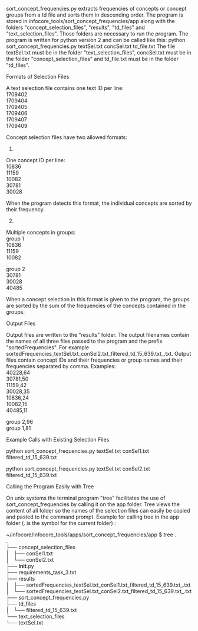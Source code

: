 sort_concept_frequencies.py extracts frequencies of concepts or concept groups from a td file and sorts them in descending order. The program is stored in infocore_tools/sort_concept_frequencies/app along with the folders "concept_selection_files", "results", "td_files" and "text_selection_files". Those folders are necessary to run the program.
The program is written for python version 2 and can be called like this:
python sort_concept_frequencies.py textSel.txt concSel.txt td_file.txt
The file textSel.txt must be in the folder "text_selection_files", concSel.txt must be in the folder "concept_selection_files" and td_file.txt must be in the folder "td_files".

Formats of Selection Files

A text selection file contains one text ID per line:  
1709402  
1709404  
1709405  
1709406  
1709407  
1709409  

Concept selection files have two allowed formats:  

1.
One concept ID per line:  
10836  
11159  
10082  
30781  
30028  

When the program detects this format, the individual concepts are sorted by their frequency.

2.
Multiple concepts in groups:  
group 1  
10836  
11159  
10082  

group 2  
30781  
30028  
40485  

When a concept selection in this format is given to the program, the groups are sorted by the sum of the frequencies of the concepts contained in the groups.



Output Files


Output files are written to the "results" folder. The output filenames contain the names of all three files passed to the program and
the prefix "sortedFrequencies". For example sortedFrequencies_textSel.txt_conSel2.txt_filtered_td_15_639.txt_.txt. Output files
contain concept IDs and their frequencies or group names and their frequencies separated by comma. Examples:  
40228,64  
30781,50  
11159,42  
30028,35  
10836,24  
10082,15  
40485,11  

group 2,96  
group 1,81  


Example Calls with Existing Selection Files

python sort_concept_frequencies.py textSel.txt conSel1.txt filtered_td_15_639.txt

python sort_concept_frequencies.py textSel.txt conSel2.txt filtered_td_15_639.txt


Calling the Program Easily with Tree

On unix systems the terminal program "tree" facilitates the use of sort_concept_frequencies by calling it on the app folder. Tree
views the content of all folder so the names of the selection files can easily be copied and pasted to the command prompt. Example
for calling tree in the app folder (. is the symbol for the current folder) :

~/infocore/infocore_tools/apps/sort_concept_frequencies/app $ tree .  
.  
├── concept_selection_files  
│   ├── conSel1.txt  
│   └── conSel2.txt  
├── __init__.py  
├── requirements_task_3.txt  
├── results  
│   ├── sortedFrequencies_textSel.txt_conSel1.txt_filtered_td_15_639.txt_.txt  
│   └── sortedFrequencies_textSel.txt_conSel2.txt_filtered_td_15_639.txt_.txt  
├── sort_concept_frequencies.py  
├── td_files  
│   └── filtered_td_15_639.txt  
└── text_selection_files  
    └── textSel.txt  
